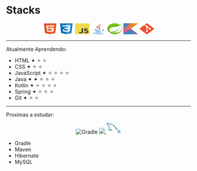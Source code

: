 # Stacks

<div align = "center">
  <img alt = "HTML" height="30" width="40" src="https://raw.githubusercontent.com/devicons/devicon/master/icons/html5/html5-original.svg"/> 
  <img alt = "CSS" height="30" width="40" src="https://raw.githubusercontent.com/devicons/devicon/master/icons/css3/css3-original.svg"/> 
  <img alt = "HTML" height="30" width="40" src="https://raw.githubusercontent.com/devicons/devicon/master/icons/javascript/javascript-original.svg"/> 
  <img alt = "JAVA" height="30" width="40" src="https://raw.githubusercontent.com/devicons/devicon/master/icons/java/java-original.svg"/> 
  <img alt = "SPRING" height="30" width="40" src="https://raw.githubusercontent.com/devicons/devicon/master/icons/spring/spring-original.svg"/> 
  <img alt = "KOTLIN" height="30" width="40" src="https://raw.githubusercontent.com/devicons/devicon/master/icons/kotlin/kotlin-original.svg"/> 
  <img alt = "GIT" height="30" width="40" src="https://raw.githubusercontent.com/devicons/devicon/master/icons/git/git-original.svg"/> 
</div>

--- 

Atualmente Aprendendo:

- HTML ✦ ✧ ✧
- CSS ✦ ✧ ✧
- JavaScript ✦ ✧ ✧ ✧ ✧ 
- Java ✦ ✦ ✧ ✧ ✧
- Kotlin ✦ ✧ ✧ ✧ ✧
- Spring ✦ ✧ ✧ ✧
- Git ✦ ✧ ✧

---

Proximas a estudar:

<div align = "center"> 
  <img alt = "Gradle" height="55" width="65" src="https://icongr.am/devicon/gradle-plain.svg?size=128&color=808080"/> 
  <a href = "https://icons8.com/icon/t5FJr3NzrPSm/maven-ios">
  <img src="https://img.icons8.com/ios/50/000000/maven-ios.png"/> 
  </a>
    <img alt = "SQL" height="30" width="40" src="https://raw.githubusercontent.com/devicons/devicon/master/icons/mysql/mysql-original.svg"/> 

</div>

- Gradle 
- Maven 
- Hibernate
- MySQL


